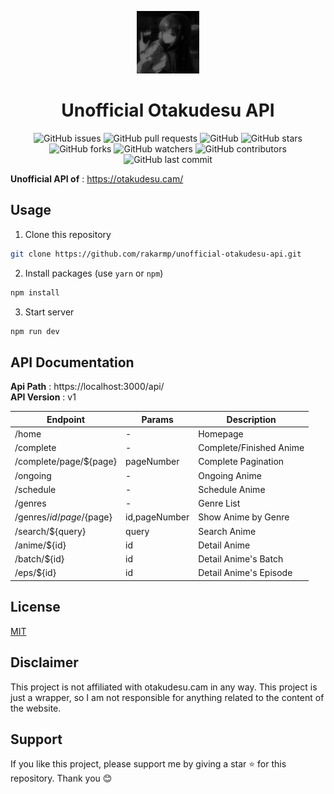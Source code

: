 <p align="center"><img src="picture.jpg" width="100" height="100"></p>

<h1 align="center">Unofficial Otakudesu API</h1>

<p align="center">
<img alt="GitHub issues" src="https://img.shields.io/github/issues/rakarmp/unofficial-otakudesu-api">
<img alt="GitHub pull requests" src="https://img.shields.io/github/issues-pr/rakarmp/unofficial-otakudesu-api">
<img alt="GitHub" src="https://img.shields.io/github/license/rakarmp/unofficial-otakudesu-api"> 
<img alt="GitHub stars" src="https://img.shields.io/github/stars/rakarmp/unofficial-otakudesu-api">
<img alt="GitHub forks" src="https://img.shields.io/github/forks/rakarmp/unofficial-otakudesu-api">
<img alt="GitHub watchers" src="https://img.shields.io/github/watchers/rakarmp/unofficial-otakudesu-api">
<img alt="GitHub contributors" src="https://img.shields.io/github/contributors/rakarmp/unofficial-otakudesu-api">
<img alt="GitHub last commit" src="https://img.shields.io/github/last-commit/rakarmp/unofficial-otakudesu-api">
</p>

**Unofficial API of** : https://otakudesu.cam/

## Usage
1. Clone this repository
```bash
git clone https://github.com/rakarmp/unofficial-otakudesu-api.git
```
2. Install packages (use `yarn` or `npm`)
```bash
npm install
```
3. Start server
```bash
npm run dev
```

## API Documentation
__Api Path__ : https://localhost:3000/api/</br>
__API Version__ : v1

| Endpoint | Params | Description |
| -------- | ------ | -----------|
| /home | - | Homepage |
| /complete | - | Complete/Finished Anime |
| /complete/page/${page} | pageNumber | Complete Pagination |
| /ongoing | - | Ongoing Anime |
| /schedule | - | Schedule Anime |
| /genres | - | Genre List |
| /genres/${id}/page/${page} | id,pageNumber | Show Anime by Genre |
| /search/${query} | query | Search Anime |
| /anime/${id} | id | Detail Anime |
| /batch/${id} | id | Detail Anime's Batch |
| /eps/${id} | id | Detail Anime's Episode |

## License
[MIT](https://choosealicense.com/licenses/mit/)

## Disclaimer
This project is not affiliated with otakudesu.cam in any way. This project is just a wrapper, so I am not responsible for anything related to the content of the website.

## Support
If you like this project, please support me by giving a star ⭐️ for this repository. Thank you 😊